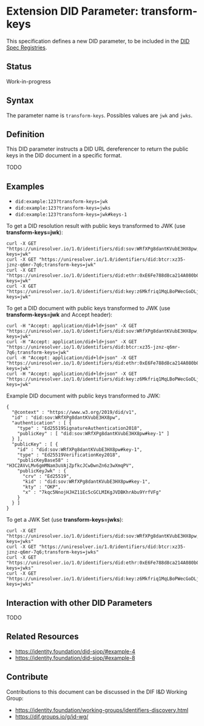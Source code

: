 # Extension DID Parameter: transform-keys

This specification defines a new DID parameter, to be included in the [DID Spec Registries](https://w3c.github.io/did-spec-registries/).

## Status

Work-in-progress

## Syntax

The parameter name is `transform-keys`. Possibles values are `jwk` and `jwks`.

## Definition

This DID parameter instructs a DID URL dereferencer to return the public keys in the DID document in
a specific format.

TODO

## Examples

 * `did:example:123?transform-keys=jwk`
 * `did:example:123?transform-keys=jwks`
 * `did:example:123?transform-keys=jwk#keys-1`

To get a DID resolution result with public keys transformed to JWK (use **transform-keys=jwk**):

```
curl -X GET "https://uniresolver.io/1.0/identifiers/did:sov:WRfXPg8dantKVubE3HX8pw;transform-keys=jwk"
curl -X GET "https://uniresolver.io/1.0/identifiers/did:btcr:xz35-jznz-q6mr-7q6;transform-keys=jwk"
curl -X GET "https://uniresolver.io/1.0/identifiers/did:ethr:0xE6Fe788d8ca214A080b0f6aC7F48480b2AEfa9a6;transform-keys=jwk"
curl -X GET "https://uniresolver.io/1.0/identifiers/did:key:z6Mkfriq1MqLBoPWecGoDLjguo1sB9brj6wT3qZ5BxkKpuP6;transform-keys=jwk"
```

To get a DID document with public keys transformed to JWK (use **transform-keys=jwk** and Accept header):

```
curl -H "Accept: application/did+ld+json" -X GET "https://uniresolver.io/1.0/identifiers/did:sov:WRfXPg8dantKVubE3HX8pw;transform-keys=jwk"
curl -H "Accept: application/did+ld+json" -X GET "https://uniresolver.io/1.0/identifiers/did:btcr:xz35-jznz-q6mr-7q6;transform-keys=jwk"
curl -H "Accept: application/did+ld+json" -X GET "https://uniresolver.io/1.0/identifiers/did:ethr:0xE6Fe788d8ca214A080b0f6aC7F48480b2AEfa9a6;transform-keys=jwk"
curl -H "Accept: application/did+ld+json" -X GET "https://uniresolver.io/1.0/identifiers/did:key:z6Mkfriq1MqLBoPWecGoDLjguo1sB9brj6wT3qZ5BxkKpuP6;transform-keys=jwk"
```

Example DID document with public keys transformed to JWK:

```
{
  "@context" : "https://www.w3.org/2019/did/v1",
  "id" : "did:sov:WRfXPg8dantKVubE3HX8pw",
  "authentication" : [ {
    "type" : "Ed25519SignatureAuthentication2018",
    "publicKey" : [ "did:sov:WRfXPg8dantKVubE3HX8pw#key-1" ]
  } ],
  "publicKey" : [ {
    "id" : "did:sov:WRfXPg8dantKVubE3HX8pw#key-1",
    "type" : "Ed25519VerificationKey2018",
    "publicKeyBase58" : "H3C2AVvLMv6gmMNam3uVAjZpfkcJCwDwnZn6z3wXmqPV",
    "publicKeyJwk" : {
      "crv" : "Ed25519",
      "kid" : "did:sov:WRfXPg8dantKVubE3HX8pw#key-1",
      "kty" : "OKP",
      "x" : "7kqc5NnojHJHZ11Ec5cGCLMIKgJVDBKhrAbu9YrfVFg"
    }
  } ]
}
```

To get a JWK Set (use **transform-keys=jwks**):

```
curl -X GET "https://uniresolver.io/1.0/identifiers/did:sov:WRfXPg8dantKVubE3HX8pw;transform-keys=jwks"
curl -X GET "https://uniresolver.io/1.0/identifiers/did:btcr:xz35-jznz-q6mr-7q6;transform-keys=jwks"
curl -X GET "https://uniresolver.io/1.0/identifiers/did:ethr:0xE6Fe788d8ca214A080b0f6aC7F48480b2AEfa9a6;transform-keys=jwks"
curl -X GET "https://uniresolver.io/1.0/identifiers/did:key:z6Mkfriq1MqLBoPWecGoDLjguo1sB9brj6wT3qZ5BxkKpuP6;transform-keys=jwks"
```

## Interaction with other DID Parameters

TODO

## Related Resources

 * https://identity.foundation/did-siop/#example-4
 * https://identity.foundation/did-siop/#example-8

## Contribute

Contributions to this document can be discussed in the DIF I&D Working Group:

 * https://identity.foundation/working-groups/identifiers-discovery.html
 * https://dif.groups.io/g/id-wg/
